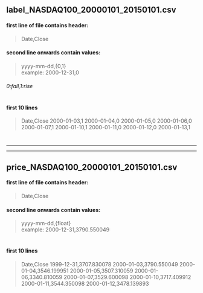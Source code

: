 ## label_NASDAQ100_20000101_20150101.csv

#### first line of file contains header:  
> Date,Close

#### second line onwards contain values:  
> yyyy-mm-dd,{0,1}  
> example: 2000-12-31,0
###### 0:fall,1:rise  

#

#### first 10 lines

>Date,Close
2000-01-03,1
2000-01-04,0
2000-01-05,0
2000-01-06,0
2000-01-07,1
2000-01-10,1
2000-01-11,0
2000-01-12,0
2000-01-13,1  

#

---
---

## price_NASDAQ100_20000101_20150101.csv

#### first line of file contains header:  
> Date,Close

#### second line onwards contain values:  
> yyyy-mm-dd,{float}  
> example: 2000-12-31,3790.550049

#

#### first 10 lines

>Date,Close
1999-12-31,3707.830078
2000-01-03,3790.550049
2000-01-04,3546.199951
2000-01-05,3507.310059
2000-01-06,3340.810059
2000-01-07,3529.600098
2000-01-10,3717.409912
2000-01-11,3544.350098
2000-01-12,3478.139893